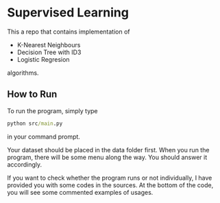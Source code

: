 # Supervised Learning

This a repo that contains implementation of
- K-Nearest Neighbours
- Decision Tree with ID3
- Logistic Regresion

algorithms.

## How to Run

To run the program, simply type 

```cmd
python src/main.py
```

in your command prompt. 

Your dataset should be placed in the data folder first. When you run the program, there will be some menu along the way. You should answer it accordingly. 

If you want to check whether the program runs or not individually, I have provided you with some codes in the sources. At the bottom of the code, you will see some commented examples of usages.

